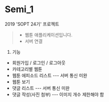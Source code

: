 # Semi_1
2019 'SOPT 24기' 프로젝트

>- 웹툰 애플리케이션입니다.
>- 서버 연결

1. 기능

- 회원가입 / 로그인 / 로그아웃
- 카테고리별 웹툰 
- 웹툰 에피소드 리스트 --- 서버 통신 미완
- 웹툰 보기
- 댓글 리스트 --- 서버 통신 미완
- 댓글 작성(사진 첨부) --- 이미지 개수 제한해야 함 
